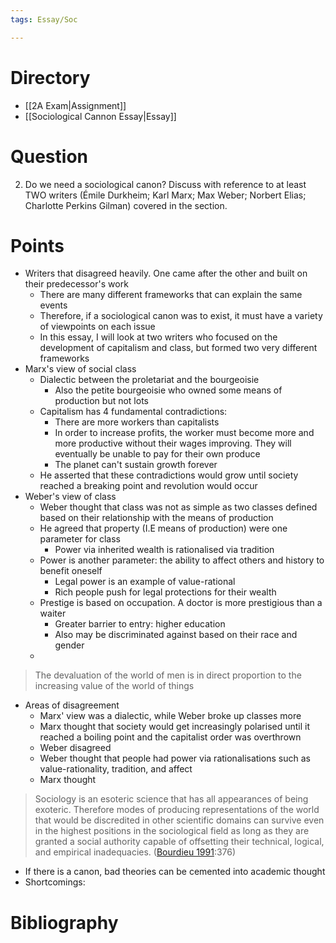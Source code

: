 ```yaml
---
tags: Essay/Soc

---
```

# Directory
- [[2A Exam|Assignment]]
- [[Sociological Cannon Essay|Essay]]

# Question
2. Do we need a sociological canon? Discuss with reference to at least TWO writers (Émile Durkheim; Karl Marx; Max Weber; Norbert Elias; Charlotte Perkins Gilman) covered in the section.

# Points
- Writers that disagreed heavily. One came after the other and built on their predecessor's work
	- There are many different frameworks that can explain the same events
	- Therefore, if a sociological canon was to exist, it must have a variety of viewpoints on each issue
	- In this essay, I will look at two writers who focused on the development of capitalism and class, but formed two very different frameworks
- Marx's view of social class
	- Dialectic between the proletariat and the bourgeoisie 
		- Also the petite bourgeoisie who owned some means of production but not lots
	- Capitalism has 4 fundamental contradictions:
		- There are more workers than capitalists
		- In order to increase profits, the worker must become more and more productive without their wages improving. They will eventually be unable to pay for their own produce
		- The planet can't sustain growth forever
	- He asserted that these contradictions would grow until society reached a breaking point and revolution would occur
- Weber's view of class
	- Weber thought that class was not as simple as two classes defined based on their relationship with the means of production
	- He agreed that property (I.E means of production) were one parameter for class
		- Power via inherited wealth is rationalised via tradition
	- Power is another parameter: the ability to affect others and history to benefit oneself
		- Legal power is an example of value-rational
		- Rich people push for legal protections for their wealth
	- Prestige is based on occupation. A doctor is more prestigious than a waiter
		- Greater barrier to entry: higher education
		- Also may be discriminated against based on their race and gender
	- 
> The devaluation of the world of men is in direct proportion to the increasing value of the world of things
- Areas of disagreement
	- Marx' view was a dialectic, while Weber broke up classes more
	- Marx thought that society would get increasingly polarised until it reached a boiling point and the capitalist order was overthrown
	- Weber disagreed
	- Weber thought that people had power via rationalisations such as value-rationality, tradition, and affect
	- Marx thought 
> Sociology is an esoteric science that has all appearances of being exoteric. Therefore modes of producing representations of the world that would be discredited in other scientific domains can survive even in the highest positions in the sociological field as long as they are granted a social authority capable of offsetting their technical, logical, and empirical inadequacies. ([Bourdieu 1991](https://journals.sagepub.com/doi/full/10.1177/0092055X19865301#bibr4-0092055X19865301):376)
- If there is a canon, bad theories can be cemented into academic thought
- Shortcomings: 

# Bibliography

